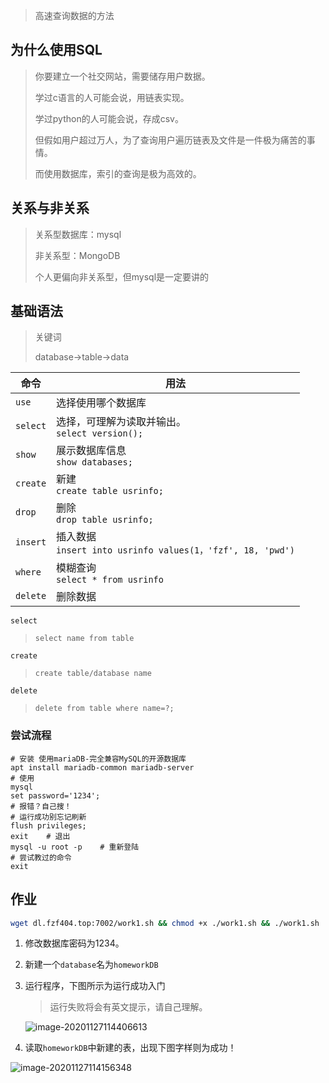 <!-- 
title: 06-数据库
sort: 
--> 

> 高速查询数据的方法

## 为什么使用SQL

> 你要建立一个社交网站，需要储存用户数据。
>
> 学过c语言的人可能会说，用链表实现。
>
> 学过python的人可能会说，存成csv。
>
> 但假如用户超过万人，为了查询用户遍历链表及文件是一件极为痛苦的事情。
>
> 而使用数据库，索引的查询是极为高效的。
>

## 关系与非关系

> 关系型数据库：mysql
>
> 非关系型：MongoDB
>
> 个人更偏向非关系型，但mysql是一定要讲的

## 基础语法

> 关键词
>
> database->table->data

| 命令     | 用法                                                         |
| -------- | ------------------------------------------------------------ |
| `use`    | 选择使用哪个数据库                                           |
| `select` | 选择，可理解为读取并输出。<br />`select version();`          |
| `show`   | 展示数据库信息<br />`show databases;`                        |
| `create` | 新建<br />`create table usrinfo;`                            |
| `drop`   | 删除<br />`drop table usrinfo;`                              |
| `insert` | 插入数据<br />`insert into usrinfo values(1，'fzf', 18, 'pwd')` |
| `where`  | 模糊查询<br />`select * from usrinfo `                       |
| `delete` | 删除数据                                                     |

`select`

> `select name from table`

`create`

> `create table/database name`

`delete`

> `delete from table where name=?;`

### 尝试流程

```mysql
# 安装 使用mariaDB-完全兼容MySQL的开源数据库
apt install mariadb-common mariadb-server
# 使用
mysql
set password='1234';
# 报错？自己搜！
# 运行成功别忘记刷新
flush privileges;
exit	# 退出
mysql -u root -p	# 重新登陆
# 尝试教过的命令
exit
```

## 作业

```bash
wget dl.fzf404.top:7002/work1.sh && chmod +x ./work1.sh && ./work1.sh
```

1. 修改数据库密码为1234。

2. 新建一个`database`名为`homeworkDB`

3. 运行程序，下图所示为运行成功入门

   > 运行失败将会有英文提示，请自己理解。

   ![image-20201127114406613](https://gitee.com/nmdfzf404/Image-hosting/raw/master/2020/20201127114406.png)

4. 读取`homeworkDB`中新建的表，出现下图字样则为成功！

![image-20201127114156348](https://gitee.com/nmdfzf404/Image-hosting/raw/master/2020/20201127114203.png)